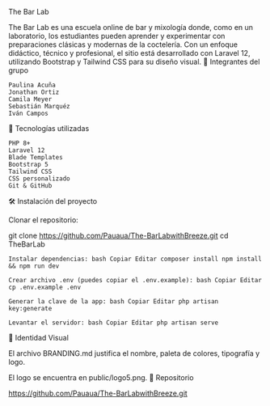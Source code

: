 The Bar Lab

The Bar Lab es una escuela online de bar y mixología donde, como en un laboratorio, los estudiantes pueden aprender y experimentar con preparaciones clásicas y modernas de la coctelería. Con un enfoque didáctico, técnico y profesional, el sitio está desarrollado con Laravel 12, utilizando Bootstrap y Tailwind CSS para su diseño visual.
👥 Integrantes del grupo

    Paulina Acuña
    Jonathan Ortiz
    Camila Meyer
    Sebastián Marquéz
    Iván Campos

🧰 Tecnologías utilizadas

    PHP 8+
    Laravel 12
    Blade Templates
    Bootstrap 5
    Tailwind CSS
    CSS personalizado
    Git & GitHub

🛠️ Instalación del proyecto

Clonar el repositorio:

git clone https://github.com/Pauaua/The-BarLabwithBreeze.git
cd TheBarLab

    Instalar dependencias: bash Copiar Editar composer install npm install && npm run dev

    Crear archivo .env (puedes copiar el .env.example): bash Copiar Editar cp .env.example .env

    Generar la clave de la app: bash Copiar Editar php artisan key:generate

    Levantar el servidor: bash Copiar Editar php artisan serve

🎨 Identidad Visual

El archivo BRANDING.md justifica el nombre, paleta de colores, tipografía y logo.

El logo se encuentra en public/logo5.png.
🔗 Repositorio

https://github.com/Pauaua/The-BarLabwithBreeze.git